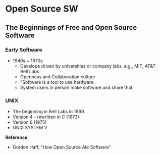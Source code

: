 # Open Source SW

## The Beginnings of Free and Open Source Software

### Early Software
* 1940s ~ 1970s 
  * Develope driven by universities or company labs. e.g., MIT, AT&T Bell Labs
  * Openness and Collaboration culture
  * "Software is a tool to use hardware.
  * System users in person make software and share that.

### UNIX
* The beginning in Bell Labs in 1969.
* Version 4 - rewritten in C (1973)
* Version 6 (1975)
* UNIX SYSTEM V 




<strong>Reference</strong>
* Gordon Haff, "How Open Source Ate Software"
